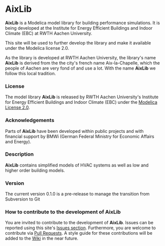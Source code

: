 AixLib
======

**AixLib** is a Modelica model library for building performance simulations. It is being developed at the Institute for Energy Efficient Buildings and Indoor Climate (EBC) at RWTH Aachen University.

This site will be used to further develop the library and make it available under the Modelica license 2.0.

As the library is developed at RWTH Aachen University, the library's name **AixLib** is derived from the the city's french name Aix-la-Chapelle, which the people of Aachen are very fond of and use a lot. With the name **AixLib** we follow this local tradition.

### License

The model library **AixLib** is released by RWTH Aachen University's Institute for Energy Efficient Buildings and Indoor Climate (EBC) under the [Modelica License 2.0](https://www.modelica.org/licenses/ModelicaLicense2).

### Acknowledgements

Parts of **AixLib** have been developed within public projects and with financial support by BMWi (German Federal Ministry for Economic Affairs and Energy).

### Description

**AixLib** contains simplified models of HVAC systems as well as low and higher order building models. 

### Version

The current version 0.1.0 is a pre-release to manage the transition from Subversion to Git

### How to contribute to the development of AixLib

You are invited to contribute to the development of **AixLib**. 
Issues can be reported using this site's [Issues section](https://github.com/RWTH-EBC/AixLib/issues).
Furthermore, you are welcome to contribute via [Pull Requests](https://github.com/RWTH-EBC/AixLib/pulls). A style guide for these contributions will be added to the [Wiki](https://github.com/RWTH-EBC/AixLib/wiki) in the near future.
